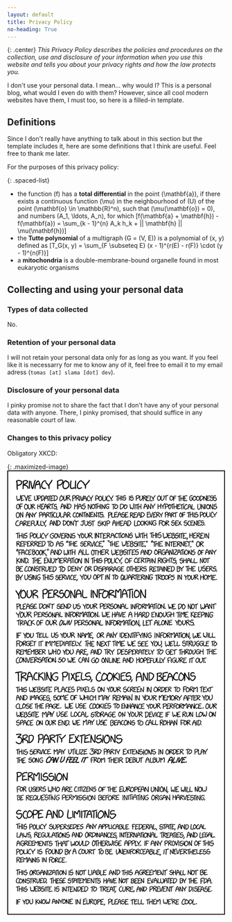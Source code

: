 ```yaml
---
layout: default
title: Privacy Policy
no-heading: True
---
```


{: .center}
_This Privacy Policy describes the policies and procedures on the collection, use and disclosure of your information when you use this website and tells you about your privacy rights and how the law protects you._

I don't use your personal data. I mean... why would I? This is a personal blog, what would I even do with them? However, since all cool modern websites have them, I must too, so here is a filled-in template.

## Definitions
Since I don't really have anything to talk about in this section but the template includes it, here are some definitions that I think are useful. Feel free to thank me later.

For the purposes of this privacy policy:

{: .spaced-list}
- the function \(f\) has a **total differential** in the point \(\mathbf{a}\), if there exists a continuous function \(\mu\) in the neighbourhood of \(U\) of the point \(\mathbf{o} \in \mathbb{R}^n\), such that \(\mu(\mathbf{o}) = 0\), and numbers \(A_1, \ldots, A_n\), for which \[f(\mathbf{a} + \mathbf{h}) - f(\mathbf{a}) = \sum_{k - 1}^{n} A_k h_k + || \mathbf{h} || \mu(\mathbf{h})\]
- the **Tutte polynomial** of a multigraph \(G = (V, E)\) is a polynomial of \(x, y\) defined as \[T_G(x, y) = \sum_{F \subseteq E} (x - 1)^{r(E) - r(F)} \cdot (y - 1)^{n(F)}\]
- a **mitochondria** is a double-membrane-bound organelle found in most eukaryotic organisms

## Collecting and using your personal data

### Types of data collected
No.

### Retention of your personal data
I will not retain your personal data only for as long as you want. If you feel like it is necessarry for me to know any of it, feel free to email it to my email adress (`tomas [at] slama [dot] dev`).

### Disclosure of your personal data
I pinky promise not to share the fact that I don't have any of your personal data with anyone. There, I pinky promised, that should suffice in any reasonable court of law.

### Changes to this privacy policy

Obligatory XKCD:

{: .maximized-image}
![By clicking anywhere, scrolling, or closing this notification, you agree to be legally bound by the witch Sycorax within a cloven pine.](/assets/gdpr.png)
